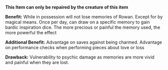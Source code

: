 **This Item can only be repaired by the creature of this item**


**Benefit:** While in possession will not lose memories of Rowan. Except for by magical means. Once per day, can draw on a specific memory to gain bardic inspiration dice. The more precious or painful the memory used, the more powerful the effect

**Additional Benefit:** Advantage on saves against being charmed. Advantage on performance checks when performing pieces about love or loss

**Drawback:** Vulnerability to psychic damage as memories are more vivid and painful when they are lost. 